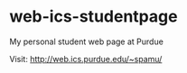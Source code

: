 # web-ics-studentpage
My personal student web page at Purdue

Visit: http://web.ics.purdue.edu/~spamu/
